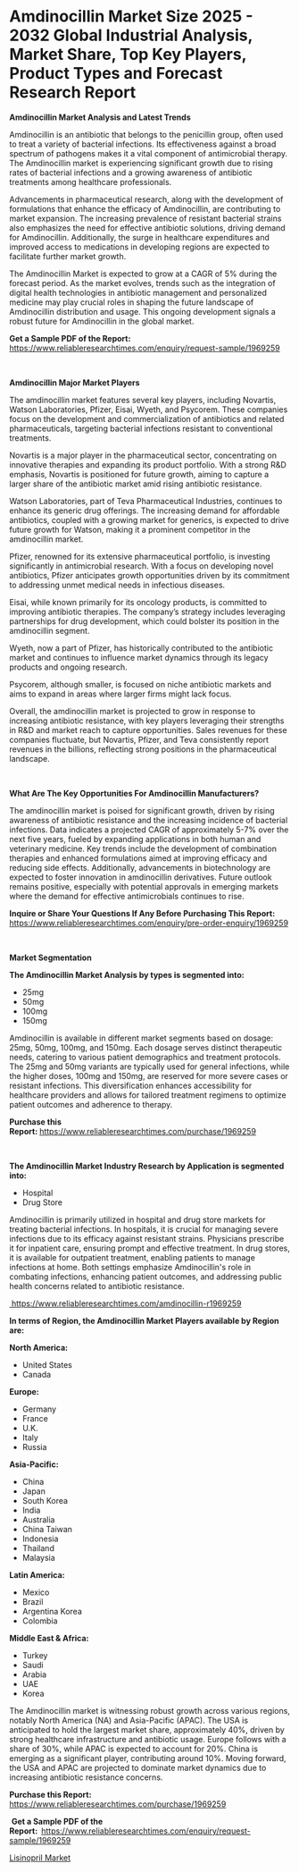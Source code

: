 <p><h1>Amdinocillin Market Size 2025 - 2032 Global Industrial Analysis, Market Share, Top Key Players, Product Types and Forecast Research Report</h1></p><p><strong>Amdinocillin Market Analysis and Latest Trends</strong></p>
<p><p>Amdinocillin is an antibiotic that belongs to the penicillin group, often used to treat a variety of bacterial infections. Its effectiveness against a broad spectrum of pathogens makes it a vital component of antimicrobial therapy. The Amdinocillin market is experiencing significant growth due to rising rates of bacterial infections and a growing awareness of antibiotic treatments among healthcare professionals. </p><p>Advancements in pharmaceutical research, along with the development of formulations that enhance the efficacy of Amdinocillin, are contributing to market expansion. The increasing prevalence of resistant bacterial strains also emphasizes the need for effective antibiotic solutions, driving demand for Amdinocillin. Additionally, the surge in healthcare expenditures and improved access to medications in developing regions are expected to facilitate further market growth.</p><p>The Amdinocillin Market is expected to grow at a CAGR of 5% during the forecast period. As the market evolves, trends such as the integration of digital health technologies in antibiotic management and personalized medicine may play crucial roles in shaping the future landscape of Amdinocillin distribution and usage. This ongoing development signals a robust future for Amdinocillin in the global market.</p></p>
<p><strong>Get a Sample PDF of the Report:&nbsp;</strong> <a href="https://www.reliableresearchtimes.com/enquiry/request-sample/1969259?utm_campaign=3212&utm_medium=2&utm_source=Github&utm_content=ia&utm_term=08032025&utm_id=amdinocillin">https://www.reliableresearchtimes.com/enquiry/request-sample/1969259</a></p>
<p>&nbsp;</p>
<p><strong>Amdinocillin Major Market Players</strong></p>
<p><p>The amdinocillin market features several key players, including Novartis, Watson Laboratories, Pfizer, Eisai, Wyeth, and Psycorem. These companies focus on the development and commercialization of antibiotics and related pharmaceuticals, targeting bacterial infections resistant to conventional treatments.</p><p>Novartis is a major player in the pharmaceutical sector, concentrating on innovative therapies and expanding its product portfolio. With a strong R&D emphasis, Novartis is positioned for future growth, aiming to capture a larger share of the antibiotic market amid rising antibiotic resistance.</p><p>Watson Laboratories, part of Teva Pharmaceutical Industries, continues to enhance its generic drug offerings. The increasing demand for affordable antibiotics, coupled with a growing market for generics, is expected to drive future growth for Watson, making it a prominent competitor in the amdinocillin market.</p><p>Pfizer, renowned for its extensive pharmaceutical portfolio, is investing significantly in antimicrobial research. With a focus on developing novel antibiotics, Pfizer anticipates growth opportunities driven by its commitment to addressing unmet medical needs in infectious diseases.</p><p>Eisai, while known primarily for its oncology products, is committed to improving antibiotic therapies. The company’s strategy includes leveraging partnerships for drug development, which could bolster its position in the amdinocillin segment.</p><p>Wyeth, now a part of Pfizer, has historically contributed to the antibiotic market and continues to influence market dynamics through its legacy products and ongoing research.</p><p>Psycorem, although smaller, is focused on niche antibiotic markets and aims to expand in areas where larger firms might lack focus.</p><p>Overall, the amdinocillin market is projected to grow in response to increasing antibiotic resistance, with key players leveraging their strengths in R&D and market reach to capture opportunities. Sales revenues for these companies fluctuate, but Novartis, Pfizer, and Teva consistently report revenues in the billions, reflecting strong positions in the pharmaceutical landscape.</p></p>
<p>&nbsp;</p>
<p><strong>What Are The Key Opportunities For Amdinocillin Manufacturers?</strong></p>
<p><p>The amdinocillin market is poised for significant growth, driven by rising awareness of antibiotic resistance and the increasing incidence of bacterial infections. Data indicates a projected CAGR of approximately 5-7% over the next five years, fueled by expanding applications in both human and veterinary medicine. Key trends include the development of combination therapies and enhanced formulations aimed at improving efficacy and reducing side effects. Additionally, advancements in biotechnology are expected to foster innovation in amdinocillin derivatives. Future outlook remains positive, especially with potential approvals in emerging markets where the demand for effective antimicrobials continues to rise.</p></p>
<p><strong>Inquire or Share Your Questions If Any Before Purchasing This Report:</strong> <a href="https://www.reliableresearchtimes.com/enquiry/pre-order-enquiry/1969259?utm_campaign=3212&utm_medium=2&utm_source=Github&utm_content=ia&utm_term=08032025&utm_id=amdinocillin">https://www.reliableresearchtimes.com/enquiry/pre-order-enquiry/1969259</a></p>
<p>&nbsp;</p>
<p><strong>Market Segmentation</strong></p>
<p><strong>The Amdinocillin Market Analysis by types is segmented into:</strong></p>
<p><ul><li>25mg</li><li>50mg</li><li>100mg</li><li>150mg</li></ul></p>
<p><p>Amdinocillin is available in different market segments based on dosage: 25mg, 50mg, 100mg, and 150mg. Each dosage serves distinct therapeutic needs, catering to various patient demographics and treatment protocols. The 25mg and 50mg variants are typically used for general infections, while the higher doses, 100mg and 150mg, are reserved for more severe cases or resistant infections. This diversification enhances accessibility for healthcare providers and allows for tailored treatment regimens to optimize patient outcomes and adherence to therapy.</p></p>
<p><strong>Purchase this Report:&nbsp;</strong><a href="https://www.reliableresearchtimes.com/purchase/1969259?utm_campaign=3212&utm_medium=2&utm_source=Github&utm_content=ia&utm_term=08032025&utm_id=amdinocillin">https://www.reliableresearchtimes.com/purchase/1969259</a></p>
<p>&nbsp;</p>
<p><strong>The Amdinocillin Market Industry Research by Application is segmented into:</strong></p>
<p><ul><li>Hospital</li><li>Drug Store</li></ul></p>
<p><p>Amdinocillin is primarily utilized in hospital and drug store markets for treating bacterial infections. In hospitals, it is crucial for managing severe infections due to its efficacy against resistant strains. Physicians prescribe it for inpatient care, ensuring prompt and effective treatment. In drug stores, it is available for outpatient treatment, enabling patients to manage infections at home. Both settings emphasize Amdinocillin's role in combating infections, enhancing patient outcomes, and addressing public health concerns related to antibiotic resistance.</p></p>
<p><a href="https://www.reliableresearchtimes.com/amdinocillin-r1969259?utm_campaign=3212&utm_medium=2&utm_source=Github&utm_content=ia&utm_term=08032025&utm_id=amdinocillin">&nbsp;https://www.reliableresearchtimes.com/amdinocillin-r1969259</a></p>
<p><strong>In terms of Region, the Amdinocillin Market Players available by Region are:</strong></p>
<p>
    <p> <strong> North America: </strong>
        <ul>
            <li>United States</li>
            <li>Canada</li>
        </ul>
        </p> 
    <p> <strong> Europe: </strong>
        <ul>
            <li>Germany</li>
            <li>France</li>
            <li>U.K.</li>
            <li>Italy</li>
            <li>Russia</li>
        </ul>
        </p> 
    <p> <strong> Asia-Pacific: </strong>
        <ul>
            <li>China</li>
            <li>Japan</li>
            <li>South Korea</li>
            <li>India</li>
            <li>Australia</li>
            <li>China Taiwan</li>
            <li>Indonesia</li>
            <li>Thailand</li>
            <li>Malaysia</li>
        </ul>
        </p> 
    <p> <strong> Latin America: </strong>
        <ul>
            <li>Mexico</li>
            <li>Brazil</li>
            <li>Argentina Korea</li>
            <li>Colombia</li>
        </ul>
        </p> 
    <p> <strong> Middle East & Africa: </strong>
        <ul>
            <li>Turkey</li>
            <li>Saudi</li>
            <li>Arabia</li>
            <li>UAE</li>
            <li>Korea</li>
        </ul>
    </p>
    </p>
<p><p>The Amdinocillin market is witnessing robust growth across various regions, notably North America (NA) and Asia-Pacific (APAC). The USA is anticipated to hold the largest market share, approximately 40%, driven by strong healthcare infrastructure and antibiotic usage. Europe follows with a share of 30%, while APAC is expected to account for 20%. China is emerging as a significant player, contributing around 10%. Moving forward, the USA and APAC are projected to dominate market dynamics due to increasing antibiotic resistance concerns.</p></p>
<p><strong>Purchase this Report: </strong><a href="https://www.reliableresearchtimes.com/purchase/1969259?utm_campaign=3212&utm_medium=2&utm_source=Github&utm_content=ia&utm_term=08032025&utm_id=amdinocillin">https://www.reliableresearchtimes.com/purchase/1969259</a></p>
<p>&nbsp;<strong>Get a Sample PDF of the Report:&nbsp;&nbsp;</strong><a href="https://www.reliableresearchtimes.com/enquiry/request-sample/1969259?utm_campaign=3212&utm_medium=2&utm_source=Github&utm_content=ia&utm_term=08032025&utm_id=amdinocillin">https://www.reliableresearchtimes.com/enquiry/request-sample/1969259</a></p>
<p><strong></strong></p>
<p><p><a href="https://github.com/saoneubeh8/Market-Research-Report-List-1/blob/main/lisinopril-market.md?utm_campaign=3212&utm_medium=2&utm_source=Github&utm_content=ia&utm_term=08032025&utm_id=amdinocillin">Lisinopril Market</a></p></p>